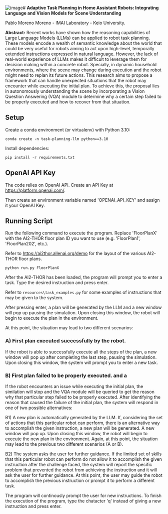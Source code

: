 ![image](https://github.com/pablomoreno555/task-planning-llm/assets/82506824/fc23514f-e733-4c4f-808f-60ccff8fb49a)# **Adaptive Task Planning in Home Assistant Robots: Integrating Language and Vision Models for Scene Understanding**

Pablo Moreno Moreno - IMAI Laboratory - Keio University.

**Abstract:** Recent works have shown how the reasoning capabilities of Large Language Models (LLMs) can be applied to robot task planning. These models encode a wealth of semantic knowledge about the world that could be very useful for robots aiming to act upon high-level, temporally extended instructions expressed in natural language. However, the lack of real-world experience of LLMs makes it difficult to leverage them for decision making within a concrete robot. Specially, in dynamic household environments, where the scene may change during execution and the robot might need to replan its future actions. This research aims to propose a framework that can handle unexpected situations that the robot may encounter while executing the initial plan. To achieve this, the proposal lies in autonomously understanding the scene by incorporating a Vision Question Answering (VQA) module to determine why a certain step failed to be properly executed and how to recover from that situation.

## Setup

Create a conda environment (or virtualenv) with Python 3.10:
```
conda create -n task-planning-llm python==3.10
```

Install dependencies:
```
pip install -r requirements.txt
```

## OpenAI API Key
The code relies on OpenAI API. Create an API Key at https://platform.openai.com/.

Then create an environment variable named 'OPENAI_API_KEY' and assign it your OpenAI Key.

## Running Script
Run the following command to execute the program. Replace 'FloorPlanX' with the AI2-THOR floor plan ID you want to use (e.g. 'FloorPlan1', 'FloorPlan202', etc.).

Refer to https://ai2thor.allenai.org/demo for the layout of the various AI2-THOR floor plans.
```
python run.py FloorPlanX
```

After the AI2-THOR has been loaded, the program will prompt you to enter a task. Type the desired instruction and press enter.

Refer to ```resources\task_examples.py``` for some examples of instructions that may be given to the system.

After pressing enter, a plan will be generated by the LLM and a new window will pop up pausing the simulation. Upon closing this window, the robot will begin to execute the plan in the environment.

At this point, the situation may lead to two different scenarios:

### A) First plan executed successfully by the robot.

If the robot is able to successfully execute all the steps of the plan, a new window will pop up after completing the last step, pausing the simulation. Upon closing this window, the system will prompt you to enter a new task.

### B) First plan failed to be properly executed. and a 

If the robot encounters an issue while executing the initial plan, the similation will stop and the VQA module will be queried to get the reason why that particular step failed to be properly executed. After identifying the reason that caused the failure of the initial plan, the system will respond in one of two possible alternatives:

B1) A new plan is automatically generated by the LLM. If, considering the set of actions that this particular robot can perform, there is an alternative way to accomplish the given instruction, a new plan will be generated. A new window will pop up. Upon closing this window, the robot will begin to execute the new plan in the environment. Again, at this point, the situation may lead to the previous two different scenarios (A or B).

B2) The system asks the user for further guidance. If the limited set of skills that this particular robot can perform do not allow it to accomplish the given instruction after the challenge faced, the system will report the specific problem that prevented the robot from achieving the instruction and it will ask the user for further guidance. At this point, the user may guide the robot to accomplish the previous instruction or prompt it to perform a different task.

The program will continously prompt the user for new instructions. To finish the execution of the program, type the chatacter 'q' instead of giving a new instruction and press enter.
